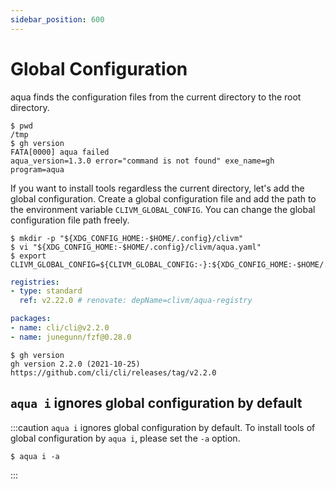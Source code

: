 ```yaml
---
sidebar_position: 600
---
```


# Global Configuration

aqua finds the configuration files from the current directory to the root directory.

```console
$ pwd
/tmp
$ gh version
FATA[0000] aqua failed                                   aqua_version=1.3.0 error="command is not found" exe_name=gh program=aqua
```

If you want to install tools regardless the current directory,
let's add the global configuration.
Create a global configuration file and add the path to the environment variable `CLIVM_GLOBAL_CONFIG`.
You can change the global configuration file path freely.

```console
$ mkdir -p "${XDG_CONFIG_HOME:-$HOME/.config}/clivm"
$ vi "${XDG_CONFIG_HOME:-$HOME/.config}/clivm/aqua.yaml"
$ export CLIVM_GLOBAL_CONFIG=${CLIVM_GLOBAL_CONFIG:-}:${XDG_CONFIG_HOME:-$HOME/.config}/clivm/aqua.yaml
```

```yaml
registries:
- type: standard
  ref: v2.22.0 # renovate: depName=clivm/aqua-registry

packages:
- name: cli/cli@v2.2.0
- name: junegunn/fzf@0.28.0
```

```console
$ gh version
gh version 2.2.0 (2021-10-25)
https://github.com/cli/cli/releases/tag/v2.2.0
```

## `aqua i` ignores global configuration by default

:::caution
`aqua i` ignores global configuration by default.
To install tools of global configuration by `aqua i`, please set the `-a` option.

```console
$ aqua i -a
```
:::

